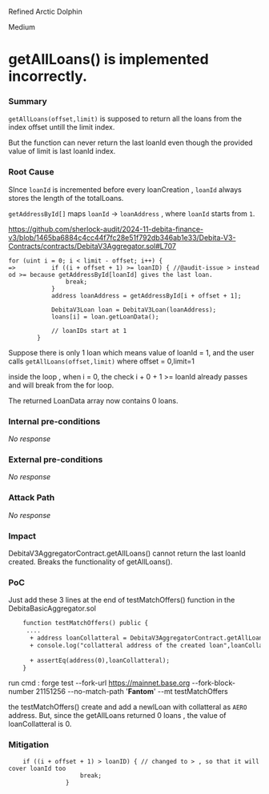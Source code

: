 Refined Arctic Dolphin

Medium

# getAllLoans() is implemented incorrectly.



### Summary
`getAllLoans(offset,limit)` is supposed to return all the loans from the index offset untill the limit index.

But the function can never return the last loanId even though the provided  value of limit is last loanId index.


### Root Cause

SInce `loanId` is incremented before every loanCreation , `loanId` always stores the length of the totalLoans.

`getAddressById[]` maps `loanId` -> `loanAddress` , where `loanId` starts from `1`.

https://github.com/sherlock-audit/2024-11-debita-finance-v3/blob/1465ba6884c4cc44f7fc28e51f792db346ab1e33/Debita-V3-Contracts/contracts/DebitaV3Aggregator.sol#L707
```solidity
for (uint i = 0; i < limit - offset; i++) {
=>          if ((i + offset + 1) >= loanID) { //@audit-issue > instead od >= because getAddressById[loanId] gives the last loan.
                break;
            }
            address loanAddress = getAddressById[i + offset + 1];

            DebitaV3Loan loan = DebitaV3Loan(loanAddress);
            loans[i] = loan.getLoanData();

            // loanIDs start at 1
        }
```
Suppose there is only 1 loan which means value of loanId = 1, and the user calls `getAllLoans(offset,limit)` where  offset = 0,limit=1

inside the loop , when i = 0, 
the check i + 0  + 1 >= loanId already passes and will break from the for loop.

The returned LoanData array now contains 0 loans.



### Internal pre-conditions
_No response_


### External pre-conditions

_No response_

### Attack Path

_No response_

### Impact

DebitaV3AggregatorContract.getAllLoans() cannot return the last loanId created. Breaks the functionality of getAllLoans().


### PoC

Just add these 3 lines at the end of testMatchOffers() function in the DebitaBasicAggregator.sol
```diff
    function testMatchOffers() public {
     ....
      + address loanCollatteral = DebitaV3AggregatorContract.getAllLoans(0,1)[0].collateral;
      + console.log("collatteral address of the created loan",loanCollatteral);
        
      + assertEq(address(0),loanCollatteral);
    } 
```
run cmd : forge test --fork-url https://mainnet.base.org --fork-block-number 21151256 --no-match-path '**Fantom**' --mt testMatchOffers

 the testMatchOffers() create and add a newlLoan with collatteral as `AERO` address.
 But, since the getAllLoans returned 0 loans , the value of loanCollatteral is 0.


### Mitigation

```solidity
    if ((i + offset + 1) > loanID) { // changed to > , so that it will cover loanId too
                    break;
                }
```
